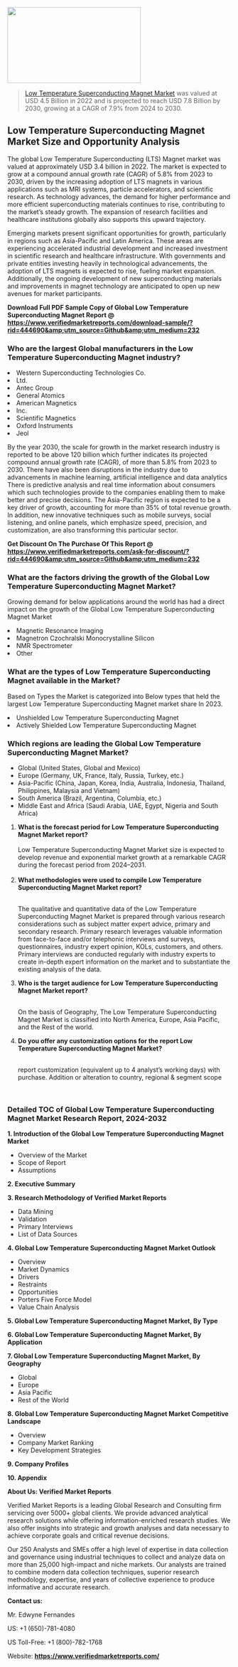 <img src="https://ffe5etoiles.com/wp-content/uploads/2024/12/MST1-300x171.png" alt="" width="300" height="171" class="alignnone size-medium wp-image-20088" /><blockquote><p><p><a href="https://www.verifiedmarketreports.com/download-sample/?rid=444690&utm_source=Github&utm_medium=232" target="_blank">Low Temperature Superconducting Magnet Market</a> was valued at USD 4.5 Billion in 2022 and is projected to reach USD 7.8 Billion by 2030, growing at a CAGR of 7.9% from 2024 to 2030.</p></blockquote><p><h2>Low Temperature Superconducting Magnet Market Size and Opportunity Analysis</h2><p>The global Low Temperature Superconducting (LTS) Magnet market was valued at approximately USD 3.4 billion in 2022. The market is expected to grow at a compound annual growth rate (CAGR) of 5.8% from 2023 to 2030, driven by the increasing adoption of LTS magnets in various applications such as MRI systems, particle accelerators, and scientific research. As technology advances, the demand for higher performance and more efficient superconducting materials continues to rise, contributing to the market’s steady growth. The expansion of research facilities and healthcare institutions globally also supports this upward trajectory.</p><p>Emerging markets present significant opportunities for growth, particularly in regions such as Asia-Pacific and Latin America. These areas are experiencing accelerated industrial development and increased investment in scientific research and healthcare infrastructure. With governments and private entities investing heavily in technological advancements, the adoption of LTS magnets is expected to rise, fueling market expansion. Additionally, the ongoing development of new superconducting materials and improvements in magnet technology are anticipated to open up new avenues for market participants.</p></p><p class=""><strong>Download Full PDF Sample Copy of Global Low Temperature Superconducting Magnet Report @ <a href="https://www.verifiedmarketreports.com/download-sample/?rid=444690&amp;utm_source=Github&amp;utm_medium=232" target="_blank">https://www.verifiedmarketreports.com/download-sample/?rid=444690&amp;utm_source=Github&amp;utm_medium=232</a></strong></p><h3 id="" class="">Who are the largest Global manufacturers in the Low Temperature Superconducting Magnet industry?</h3><p><li>Western Superconducting Technologies Co.</li><li>Ltd.</li><li> Antec Group</li><li> General Atomics</li><li> American Magnetics</li><li> Inc.</li><li> Scientific Magnetics</li><li> Oxford Instruments</li><li> Jeol</li></p><div class=""><div class="" dir="" data-message-author-role="" data-message-id="" data-message-model-slug=""><div class=""><div class=""><div class=""><div class="" dir="" data-message-author-role="" data-message-id="" data-message-model-slug=""><div class=""><div class=""><p>By the year 2030, the scale for growth in the market research industry is reported to be above 120 billion which further indicates its projected compound annual growth rate (CAGR), of more than 5.8% from 2023 to 2030. There have also been disruptions in the industry due to advancements in machine learning, artificial intelligence and data analytics There is predictive analysis and real time information about consumers which such technologies provide to the companies enabling them to make better and precise decisions. The Asia-Pacific region is expected to be a key driver of growth, accounting for more than 35% of total revenue growth. In addition, new innovative techniques such as mobile surveys, social listening, and online panels, which emphasize speed, precision, and customization, are also transforming this particular sector.</p><p><strong>Get Discount On The Purchase Of This Report @&nbsp; <a href="https://www.verifiedmarketreports.com/ask-for-discount/?rid=444690&amp;utm_source=Github&amp;utm_medium=232" target="_blank">https://www.verifiedmarketreports.com/ask-for-discount/?rid=444690&amp;utm_source=Github&amp;utm_medium=232</a></strong></p></div></div></div></div></div></div></div></div><h3 id="" class="">What are the factors driving the growth of the Global Low Temperature Superconducting Magnet Market?</h3><p id="" class="">Growing demand for below applications around the world has had a direct impact on the growth of the Global Low Temperature Superconducting Magnet Market</p><p id="" class=""><li>Magnetic Resonance Imaging</li><li> Magnetron Czochralski Monocrystalline Silicon</li><li> NMR Spectrometer</li><li> Other</li></p><h3 id="" class="">What are the types of Low Temperature Superconducting Magnet available in the Market?</h3><p id="" class="">Based on Types the Market is categorized into Below types that held the largest Low Temperature Superconducting Magnet market share In 2023.</p><p id="" class=""><li>Unshielded Low Temperature Superconducting Magnet</li><li> Actively Shielded Low Temperature Superconducting Magnet</li></p><h3 id="" class="">Which regions are leading the Global Low Temperature Superconducting Magnet Market?</h3><ul><li>Global (United States, Global and Mexico)</li><li>Europe (Germany, UK, France, Italy, Russia, Turkey, etc.)</li><li>Asia-Pacific (China, Japan, Korea, India, Australia, Indonesia, Thailand, Philippines, Malaysia and Vietnam)</li><li>South America (Brazil, Argentina, Columbia, etc.)</li><li>Middle East and Africa (Saudi Arabia, UAE, Egypt, Nigeria and South Africa)</li></ul><p><ol><li><strong>What is the forecast period for Low Temperature Superconducting Magnet Market report?<br /></strong><br /><span data-sheets-root="1" data-sheets-value="{&quot;1&quot;:2,&quot;2&quot;:&quot;XXXX size is expected to develop revenue and exponential market growth at a remarkable CAGR during the forecast period from 2024&ndash;2030.&quot;}" data-sheets-userformat="{&quot;2&quot;:12674,&quot;4&quot;:{&quot;1&quot;:2,&quot;2&quot;:16776960},&quot;10&quot;:2,&quot;11&quot;:0,&quot;15&quot;:&quot;Arial&quot;,&quot;16&quot;:12}">Low Temperature Superconducting Magnet Market size is expected to develop revenue and exponential market growth at a remarkable CAGR during the forecast period from 2024&ndash;2031.</span><br /><br /></li><li><strong>What methodologies were used to compile Low Temperature Superconducting Magnet Market report?<br /><br /></strong><p>The qualitative and quantitative data of the&nbsp;Low Temperature Superconducting Magnet Market is prepared through various research considerations such as subject matter expert advice, primary and secondary research. Primary research leverages valuable information from face-to-face and/or telephonic interviews and surveys, questionnaires, industry expert opinion, KOLs, customers, and others. Primary interviews are conducted regularly with industry experts to create in-depth expert information on the market and to substantiate the existing analysis of the data.&nbsp;</p></li><li><strong>Who is the target audience for Low Temperature Superconducting Magnet Market report?<br /><br /></strong><p>On the basis of Geography, The&nbsp;Low Temperature Superconducting Magnet Market is classified into North America, Europe, Asia Pacific, and the Rest of the world.</p></li><li><strong>Do you offer any customization options for the report Low Temperature Superconducting Magnet Market?<br /><br /></strong><p>report customization (equivalent up to 4 analyst&rsquo;s working days) with purchase. Addition or alteration to country, regional &amp; segment scope</p><p>&nbsp;</p></li></ol></p><h3 id="" class="">Detailed TOC of Global Low Temperature Superconducting Magnet Market Research Report, 2024-2032</h3><p id="" class=""><strong>1. Introduction of the Global Low Temperature Superconducting Magnet Market</strong></p><ul><li>Overview of the Market</li><li>Scope of Report</li><li>Assumptions</li></ul><p id="" class=""><strong>2. Executive Summary</strong></p><p id="" class=""><strong>3. Research Methodology of&nbsp;Verified Market Reports</strong></p><ul><li>Data Mining</li><li>Validation</li><li>Primary Interviews</li><li>List of Data Sources</li></ul><p id="" class=""><strong>4. Global Low Temperature Superconducting Magnet Market Outlook</strong></p><ul><li>Overview</li><li>Market Dynamics</li><li>Drivers</li><li>Restraints</li><li>Opportunities</li><li>Porters Five Force Model</li><li>Value Chain Analysis</li></ul><p id="" class=""><strong>5. Global Low Temperature Superconducting Magnet Market, By&nbsp;Type</strong></p><p id="" class=""><strong>6. Global Low Temperature Superconducting Magnet Market, By Application</strong></p><p id="" class=""><strong>7. Global Low Temperature Superconducting Magnet Market, By Geography</strong></p><ul><li>Global</li><li>Europe</li><li>Asia Pacific</li><li>Rest of the World</li></ul><p id="" class=""><strong>8. Global Low Temperature Superconducting Magnet Market Competitive Landscape</strong></p><ul><li>Overview</li><li>Company Market Ranking</li><li>Key Development Strategies</li></ul><p id="" class=""><strong>9. Company Profiles</strong></p><p id="" class=""><strong>10. Appendix</strong></p><p id="" class=""><strong>About Us: Verified Market Reports</strong></p><p id="" class="">Verified Market Reports is a leading Global Research and Consulting firm servicing over 5000+ global clients. We provide advanced analytical research solutions while offering information-enriched research studies. We also offer insights into strategic and growth analyses and data necessary to achieve corporate goals and critical revenue decisions.</p><p id="" class="">Our 250 Analysts and SMEs offer a high level of expertise in data collection and governance using industrial techniques to collect and analyze data on more than 25,000 high-impact and niche markets. Our analysts are trained to combine modern data collection techniques, superior research methodology, expertise, and years of collective experience to produce informative and accurate research.</p><p id="" class=""><strong>Contact us:</strong></p><p id="" class="">Mr. Edwyne Fernandes</p><p id="" class="">US: +1 (650)-781-4080</p><p id="" class="">US Toll-Free: +1 (800)-782-1768</p><p id="" class="">Website: <a target="" data-test-app-aware-link=""><strong>https://www.verifiedmarketreports.com/</strong></a></p>

